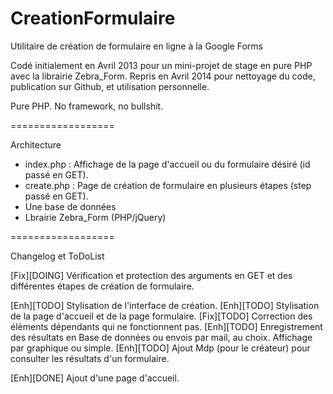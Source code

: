 CreationFormulaire
==================

Utilitaire de création de formulaire en ligne à la Google Forms

Codé initialement en Avril 2013 pour un mini-projet de stage en pure PHP avec la librairie Zebra_Form. Repris en Avril 2014 pour nettoyage du code, publication sur Github, et utilisation personnelle. 

Pure PHP. No framework, no bullshit. 

==================

Architecture

* index.php : Affichage de la page d'accueil ou du formulaire désiré (id passé en GET).
* create.php : Page de création de formulaire en plusieurs étapes (step passé en GET). 
* Une base de données
* Lbrairie Zebra_Form (PHP/jQuery)

==================

Changelog et ToDoList

[Fix][DOING] Vérification et protection des arguments en GET et des différentes étapes de création de formulaire.

[Enh][TODO] Stylisation de l'interface de création.
[Enh][TODO] Stylisation de la page d'accueil et de la page formulaire.
[Fix][TODO] Correction des élèments dépendants qui ne fonctionnent pas. 
[Enh][TODO] Enregistrement des résultats en Base de données ou envois par mail, au choix. Affichage par graphique ou simple.
[Enh][TODO] Ajout Mdp (pour le créateur) pour consulter les résultats d'un formulaire. 

[Enh][DONE] Ajout d'une page d'accueil.